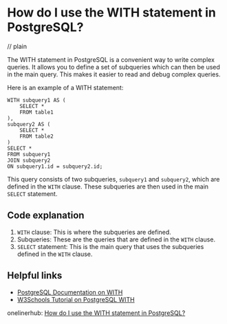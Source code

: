 # How do I use the WITH statement in PostgreSQL?
// plain

The WITH statement in PostgreSQL is a convenient way to write complex queries. It allows you to define a set of subqueries which can then be used in the main query. This makes it easier to read and debug complex queries.

Here is an example of a WITH statement:

```
WITH subquery1 AS (
    SELECT *
    FROM table1
),
subquery2 AS (
    SELECT *
    FROM table2
)
SELECT *
FROM subquery1
JOIN subquery2
ON subquery1.id = subquery2.id;
```

This query consists of two subqueries, `subquery1` and `subquery2`, which are defined in the `WITH` clause. These subqueries are then used in the main `SELECT` statement.

## Code explanation


1. `WITH` clause: This is where the subqueries are defined.
2. Subqueries: These are the queries that are defined in the `WITH` clause.
3. `SELECT` statement: This is the main query that uses the subqueries defined in the `WITH` clause.

## Helpful links

- [PostgreSQL Documentation on WITH](https://www.postgresql.org/docs/9.1/queries-with.html)
- [W3Schools Tutorial on PostgreSQL WITH](https://www.w3schools.com/sql/sql_with.asp)

onelinerhub: [How do I use the WITH statement in PostgreSQL?](https://onelinerhub.com/postgresql/how-do-i-use-the-with-statement-in-postgresql)